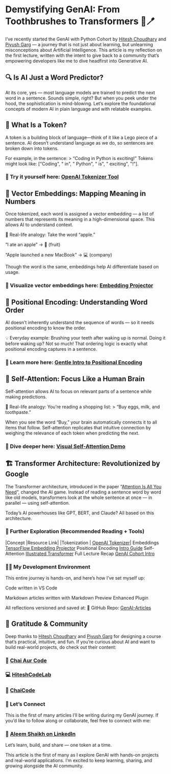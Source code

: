 # **Demystifying GenAI: From Toothbrushes to Transformers** 🧠🪥
I’ve recently started the GenAI with Python Cohort by [Hitesh Choudhary](https://www.youtube.com/@chaiaurcode) and [Piyush Garg](https://x.com/piyushgarg_dev?lang=en) — a journey that is not just about learning, but unlearning misconceptions about Artificial Intelligence. This article is my reflection on the first lecture, written with the intent to give back to a community that’s empowering developers like me to dive headfirst into Generative AI.

## 🔍 Is AI Just a Word Predictor?
At its core, yes — most language models are trained to predict the next word in a sentence. Sounds simple, right? But when you peek under the hood, the sophistication is mind-blowing. Let’s explore the foundational concepts of modern AI in plain language and with relatable examples.

## 🧱 What Is a Token?
A token is a building block of language—think of it like a Lego piece of a sentence. AI doesn’t understand language as we do, so sentences are broken down into tokens.

For example, in the sentence: > “Coding in Python is exciting!” Tokens might look like: ["Coding", " in", " Python", " is", " exciting", "!"].

### 🔗 Try it yourself here: [OpenAI Tokenizer Tool](https://platform.openai.com/tokenizer)

## 🧭 Vector Embeddings: Mapping Meaning in Numbers
Once tokenized, each word is assigned a vector embedding — a list of numbers that represents its meaning in a high-dimensional space. This allows AI to understand context.

📌 Real-life analogy: Take the word “apple.”

“I ate an apple” → 🍎 (fruit)

“Apple launched a new MacBook” → 💻 (company) 

Though the word is the same, embeddings help AI differentiate based on usage.

### 🔎 Visualize vector embeddings here: [Embedding Projector](https://projector.tensorflow.org/)

## 📍 Positional Encoding: Understanding Word Order
AI doesn't inherently understand the sequence of words — so it needs positional encoding to know the order.

💡 Everyday example: Brushing your teeth after waking up is normal. Doing it before waking up? Not so much! That ordering logic is exactly what positional encoding captures in a sentence.

### 🧠 Learn more here: [Gentle Intro to Positional Encoding](https://machinelearningmastery.com/a-gentle-introduction-to-positional-encoding-in-transformer-models-part-1/)

## 🔄 Self-Attention: Focus Like a Human Brain
Self-attention allows AI to focus on relevant parts of a sentence while making predictions.

📌 Real-life analogy: You’re reading a shopping list: > “Buy eggs, milk, and toothpaste.”

When you see the word “Buy,” your brain automatically connects it to all items that follow. Self-attention replicates that intuitive connection by weighing the relevance of each token when predicting the next.

### 🧪 Dive deeper here: [Visual Self-Attention Demo](https://jalammar.github.io/illustrated-transformer/)

## 🏗️ Transformer Architecture: Revolutionized by Google
The Transformer architecture, introduced in the paper “[Attention Is All You Need](https://arxiv.org/html/1706.03762v7)”, changed the AI game. Instead of reading a sentence word by word like old models, transformers look at the whole sentence at once — in parallel — using self-attention.

Today’s AI powerhouses like GPT, BERT, and Claude? All based on this architecture.

### 🔗 Further Exploration (Recommended Reading + Tools)
|Concept	|Resource Link|
|Tokenization   |	[OpenAI Tokenizer](https://platform.openai.com/tokenizer)|
Embeddings	[TensorFlow Embedding Projector](https://projector.tensorflow.org/)
Positional Encoding	[Intro Guide](https://machinelearningmastery.com/a-gentle-introduction-to-positional-encoding-in-transformer-models-part-1/)
Self-Attention	[Illustrated Transformer](https://jalammar.github.io/illustrated-transformer/)
Full Lecture Recap	[GenAI Cohort Intro](https://www.youtube.com/watch?v=6RHYkwJPJlM)

### 🧑‍💻 My Development Environment
This entire journey is hands-on, and here’s how I’ve set myself up:

Code written in VS Code

Markdown articles written with Markdown Preview Enhanced Plugin

All reflections versioned and saved at: 📁 GitHub Repo: [GenAI-Articles](https://github.com/aleem-dev/GenAI-Articles)

## 🙌 Gratitude & Community
Deep thanks to [Hitesh Choudhary](https://www.youtube.com/@HiteshCodeLab) and [Piyush Garg](https://x.com/piyushgarg_dev?lang=en) for designing a course that’s practical, intuitive, and fun. If you’re curious about AI and want to build real-world projects, do check out their content:

### 🎥 [Chai Aur Code](https://www.youtube.com/@chaiaurcode)

### 💻 [HiteshCodeLab](https://www.youtube.com/@HiteshCodeLab)

### 🚀 [ChaiCode](https://www.chaicode.com/)

### 📣 Let’s Connect
This is the first of many articles I’ll be writing during my GenAI journey. If you’d like to follow along or collaborate, feel free to connect with me:

### 👤 [Aleem Shaikh on LinkedIn](https://www.linkedin.com/in/aleem-shaikh-54243732/)

Let’s learn, build, and share — one token at a time.

This article is the first of many as I explore GenAI with hands-on projects and real-world applications. I’m excited to keep learning, sharing, and growing alongside the AI community.